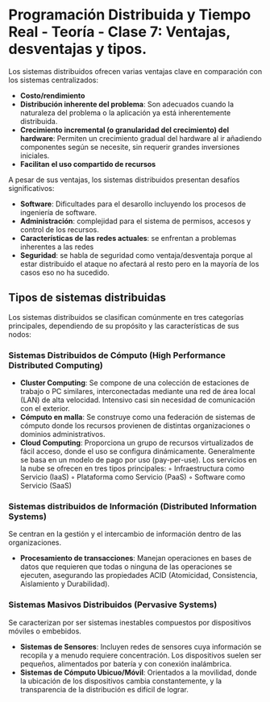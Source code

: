 # Programación Distribuida y Tiempo Real - Teoría - Clase 7: Ventajas, desventajas y tipos.

Los sistemas distribuidos ofrecen varias ventajas clave en comparación con los sistemas centralizados:
- **Costo/rendimiento**
- **Distribución inherente del problema**: Son adecuados cuando la naturaleza del problema o la aplicación ya está inherentemente distribuida.
- **Crecimiento incremental (o granularidad del crecimiento) del hardware**: Permiten un crecimiento gradual del hardware al ir añadiendo componentes según se necesite, sin requerir grandes inversiones iniciales.
- **Facilitan el uso compartido de recursos**

A pesar de sus ventajas, los sistemas distribuidos presentan desafíos significativos:
- **Software**: Dificultades para el desarollo incluyendo los procesos de ingeniería de software.
- **Administración**: complejidad para el sistema de permisos, accesos y control de los recursos. 
- **Características de las redes actuales**: se enfrentan a problemas inherentes a las redes 
- **Seguridad**: se habla de seguridad como ventaja/desventaja porque al estar distribuido el ataque no afectará al resto pero en la mayoría de los casos eso no ha sucedido.

## Tipos de sistemas distribuidas
Los sistemas distribuidos se clasifican comúnmente en tres categorías principales, dependiendo de su propósito y las características de sus nodos:
### Sistemas Distribuidos de Cómputo (High Performance Distributed Computing)
- **Cluster Computing**: Se compone de una colección de estaciones de trabajo o PC similares, interconectadas mediante una red de área local (LAN) de alta velocidad. Intensivo casi sin necesidad de comunicación con el exterior. 
- **Cómputo en malla**: Se construye como una federación de sistemas de cómputo donde los recursos provienen de distintas organizaciones o dominios administrativos. 
- **Cloud Computing**: Proporciona un grupo de recursos virtualizados de fácil acceso, donde el uso se configura dinámicamente. Generalmente se basa en un modelo de pago por uso (pay-per-use). Los servicios en la nube se ofrecen en tres tipos principales:
    ◦ Infraestructura como Servicio (IaaS)
    ◦ Plataforma como Servicio (PaaS)
    ◦ Software como Servicio (SaaS)

### Sistemas distribuidos de Información (Distributed Information Systems)
Se centran en la gestión y el intercambio de información dentro de las organizaciones.
- **Procesamiento de transacciones**: Manejan operaciones en bases de datos que requieren que todas o ninguna de las operaciones se ejecuten, asegurando las propiedades ACID (Atomicidad, Consistencia, Aislamiento y Durabilidad).

### Sistemas Masivos Distribuidos (Pervasive Systems)
Se caracterizan por ser sistemas inestables compuestos por dispositivos móviles o embebidos.
- **Sistemas de Sensores**: Incluyen redes de sensores cuya información se recopila y a menudo requiere concentración. Los dispositivos suelen ser pequeños, alimentados por batería y con conexión inalámbrica.
- **Sistemas de Cómputo Ubicuo/Móvil**: Orientados a la movilidad, donde la ubicación de los dispositivos cambia constantemente, y la transparencia de la distribución es difícil de lograr.

